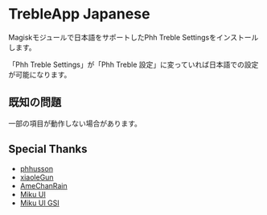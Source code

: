 # TrebleApp Japanese
Magiskモジュールで日本語をサポートしたPhh Treble Settingsをインストールします。

「Phh Treble Settings」が「Phh Treble 設定」に変っていれば日本語での設定が可能になります。

## 既知の問題
一部の項目が動作しない場合があります。

## Special Thanks
- [phhusson](https://github.com/phhusson)<br>
- [xiaoleGun](https://github.com/xiaoleGun)<br>
- [AmeChanRain](https://github.com/AmeChanRain)<br>
- [Miku UI](https://github.com/Miku-UI)<br>
- [Miku UI GSI](https://github.com/xiaoleGun/treble_build_miku/tree/TDA)
